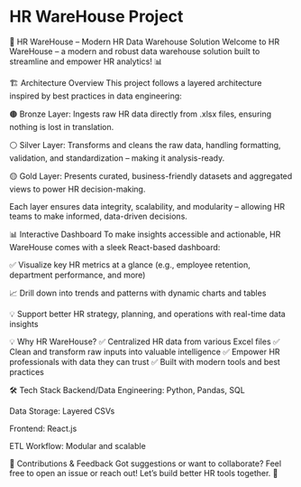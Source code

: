 # HR WareHouse Project
🚀 HR WareHouse – Modern HR Data Warehouse Solution
Welcome to HR WareHouse – a modern and robust data warehouse solution built to streamline and empower HR analytics! 📊

🏗️ Architecture Overview
This project follows a layered architecture inspired by best practices in data engineering:

🟤 Bronze Layer: Ingests raw HR data directly from .xlsx files, ensuring nothing is lost in translation.

⚪ Silver Layer: Transforms and cleans the raw data, handling formatting, validation, and standardization – making it analysis-ready.

🟡 Gold Layer: Presents curated, business-friendly datasets and aggregated views to power HR decision-making.

Each layer ensures data integrity, scalability, and modularity – allowing HR teams to make informed, data-driven decisions.

📊 Interactive Dashboard
To make insights accessible and actionable, HR WareHouse comes with a sleek React-based dashboard:

✅ Visualize key HR metrics at a glance (e.g., employee retention, department performance, and more)

📈 Drill down into trends and patterns with dynamic charts and tables

💡 Support better HR strategy, planning, and operations with real-time data insights

💡 Why HR WareHouse?
✅ Centralized HR data from various Excel files
✅ Clean and transform raw inputs into valuable intelligence
✅ Empower HR professionals with data they can trust
✅ Built with modern tools and best practices

🛠️ Tech Stack
Backend/Data Engineering: Python, Pandas, SQL

Data Storage: Layered CSVs 

Frontend: React.js

ETL Workflow: Modular and scalable

🤝 Contributions & Feedback
Got suggestions or want to collaborate? Feel free to open an issue or reach out! Let’s build better HR tools together. 💬

